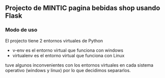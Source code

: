 ## Projecto de MINTIC pagina bebidas shop usando Flask

### Modo de uso
El projecto tiene 2 entornos virtuales de Python
- v-env es el entorno virtual que funciona con windows
- virtualenv es el entorno virtual que funciona con Linux

tuve algunos inconvenientes con los entornos virtuales en cada sistema operativo (windows y linux) por lo que decidimos separarlos.
